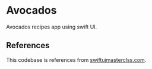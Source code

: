 # Avocados
Avocados recipes app using swift UI.

## References
This codebase is references from [swiftuimasterclss.com](https://swiftuimasterclass.com/).

